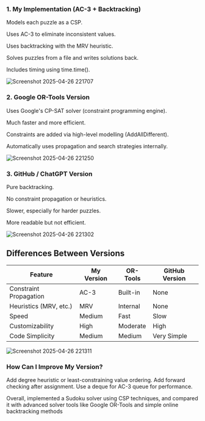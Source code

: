 ### 1. My Implementation (AC-3 + Backtracking)
Models each puzzle as a CSP.

Uses AC-3 to eliminate inconsistent values.

Uses backtracking with the MRV heuristic.

Solves puzzles from a file and writes solutions back.

Includes timing using time.time().

![Screenshot 2025-04-26 221707](https://github.com/user-attachments/assets/ae107590-a2df-4839-9669-58a4aa75081f)


### 2. Google OR-Tools Version
Uses Google's CP-SAT solver (constraint programming engine).

Much faster and more efficient.

Constraints are added via high-level modelling (AddAllDifferent).

Automatically uses propagation and search strategies internally.

![Screenshot 2025-04-26 221250](https://github.com/user-attachments/assets/4b0c8052-cf19-462a-a2b1-a51e1102ce24)


### 3. GitHub / ChatGPT Version
Pure backtracking.

No constraint propagation or heuristics.

Slower, especially for harder puzzles.

More readable but not efficient.

![Screenshot 2025-04-26 221302](https://github.com/user-attachments/assets/bcf5b7d3-f54d-4462-825f-1283fa4760cb)






## Differences Between Versions

| Feature                  | My Version        | OR-Tools          | GitHub Version |
|--------------------------|-------------------|--------------------|---------------------------|
| Constraint Propagation   | AC-3              | Built-in           | None                      |
| Heuristics (MRV, etc.)   | MRV               | Internal           | None                      |
| Speed                    | Medium            | Fast               | Slow                      |
| Customizability          | High              | Moderate           | High                      |
| Code Simplicity          | Medium            | Medium             | Very Simple               |


![Screenshot 2025-04-26 221311](https://github.com/user-attachments/assets/174e384a-66b6-4c48-97bc-5b61f824c98a)


### How Can I Improve My Version?

Add degree heuristic or least-constraining value ordering.
Add forward checking after assignment.
Use a deque for AC-3 queue for performance.

Overall, implemented a Sudoku solver using CSP techniques, and compared it with advanced solver tools like Google OR-Tools and simple online backtracking methods



